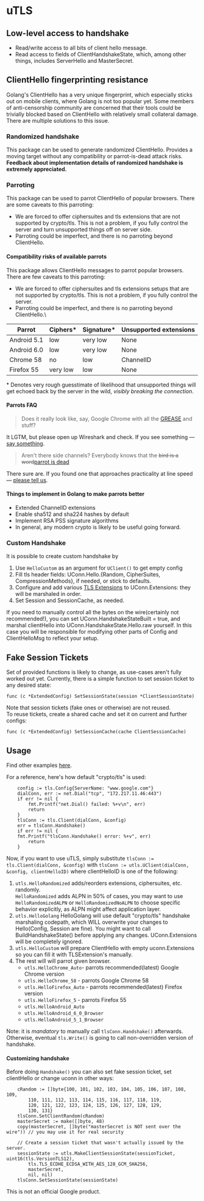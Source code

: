 # uTLS

## Low-level access to handshake
* Read/write access to all bits of client hello message.  
* Read access to fields of ClientHandshakeState, which, among other things, includes ServerHello and MasterSecret.
## ClientHello fingerprinting resistance
Golang's ClientHello has a very unique fingerprint, which especially sticks out on mobile clients,
where Golang is not too popular yet.
Some members of anti-censorship community are concerned that their tools could be trivially blocked based on
ClientHello with relatively small collateral damage. There are multiple solutions to this issue.
### Randomized handshake
This package can be used to generate randomized ClientHello.
Provides a moving target without any compatibility or parrot-is-dead attack risks.  
**Feedback about implementation details of randomized handshake is extremely appreciated.**
### Parroting
This package can be used to parrot ClientHello of popular browsers.
There are some caveats to this parroting:
* We are forced to offer ciphersuites and tls extensions that are not supported by crypto/tls.
This is not a problem, if you fully control the server and turn unsupported things off on server side.
* Parroting could be imperfect, and there is no parroting beyond ClientHello.
#### Compatibility risks of available parrots
This package allows ClientHello messages to parrot popular browsers. There are few caveats to this parroting:
 * We are forced to offer ciphersuites and tls extensions setups that are not supported by crypto/tls.
 This is not a problem, if you fully control the server.
 * Parroting could be imperfect, and there is no parroting beyond ClientHello.\

| Parrot        | Ciphers* | Signature* | Unsupported extensions |
| ------------- | -------- | ---------- | ---------------------- |
| Android 5.1   | low      | very low   | None                   |
| Android 6.0   | low      | very low   | None                   |
| Chrome 58     | no       | low        | ChannelID              |
| Firefox 55    | very low | low        | None                   |

\* Denotes very rough guesstimate of likelihood that unsupported things will get echoed back by the server in the wild,
*visibly breaking the connection*.  


#### Parrots FAQ
> Does it really look like, say, Google Chrome with all the [GREASE](https://tools.ietf.org/html/draft-davidben-tls-grease-01) and stuff?

It LGTM, but please open up Wireshark and check. If you see something — [say something](issues).

> Aren't there side channels? Everybody knows that the ~~bird is a word~~[parrot is dead](https://people.cs.umass.edu/~amir/papers/parrot.pdf)

There sure are. If you found one that approaches practicality at line speed — [please tell us](issues).

#### Things to implement in Golang to make parrots better
 * Extended ChannelID extensions
 * Enable sha512 and sha224 hashes by default
 * Implement RSA PSS signature algorithms
 * In general, any modern crypto is likely to be useful going forward.
### Custom Handshake
It is possible to create custom handshake by
1) Use `HelloCustom` as an argument for `UClient()` to get empty config
2) Fill tls header fields: UConn.Hello.{Random, CipherSuites, CompressionMethods}, if needed, or stick to defaults.
3) Configure and add various [TLS Extensions](u_tls_extensions.go) to UConn.Extensions: they will be marshaled in order.
4) Set Session and SessionCache, as needed.

If you need to manually control all the bytes on the wire(certainly not recommended!),
you can set UConn.HandshakeStateBuilt = true, and marshal clientHello into UConn.HandshakeState.Hello.raw yourself.
In this case you will be responsible for modifying other parts of Config and ClientHelloMsg to reflect your setup.
## Fake Session Tickets
Set of provided functions is likely to change, as use-cases aren't fully worked out yet.
Currently, there is a simple function to set session ticket to any desired state:

```Golang
func (c *ExtendedConfig) SetSessionState(session *ClientSessionState)
```

Note that session tickets (fake ones or otherwise) are not reused.  
To reuse tickets, create a shared cache and set it on current and further configs:

```Golang
func (c *ExtendedConfig) SetSessionCache(cache ClientSessionCache)
```

## Usage

Find other examples [here](examples/examples.go). 

For a reference, here's how default "crypto/tls" is used:
```Golang
    config := tls.Config{ServerName: "www.google.com"}
    dialConn, err := net.Dial("tcp", "172.217.11.46:443")
    if err != nil {
        fmt.Printf("net.Dial() failed: %+v\n", err)
        return
    }
    tlsConn := tls.Client(dialConn, &config)
    err = tlsConn.Handshake()
    if err != nil {
    fmt.Printf("tlsConn.Handshake() error: %+v", err)
        return
    }
```
Now, if you want to use uTLS, simply substitute `tlsConn := tls.Client(dialConn, &config)`
with `tlsConn := utls.UClient(dialConn, &config, clientHelloID)`
where clientHelloID is one of the following:

1. ```utls.HelloRandomized``` adds/reorders extensions, ciphersuites, etc. randomly.  
`HelloRandomized` adds ALPN in 50% of cases, you may want to use `HelloRandomizedALPN` or
`HelloRandomizedNoALPN` to choose specific behavior explicitly, as ALPN might affect application layer.
2. ```utls.HelloGolang```
    HelloGolang will use default "crypto/tls" handshake marshaling codepath, which WILL
    overwrite your changes to Hello(Config, Session are fine).
    You might want to call BuildHandshakeState() before applying any changes.
    UConn.Extensions will be completely ignored.
3. ```utls.HelloCustom```
will prepare ClientHello with empty uconn.Extensions so you can fill it with TLSExtension's manually.
4. The rest will will parrot given browser.
	* `utls.HelloChrome_Auto`- parrots recommended(latest) Google Chrome version
	* `utls.HelloChrome_58` - parrots Google Chrome 58
	* `utls.HelloFirefox_Auto` - parrots recommended(latest) Firefox version
	* `utls.HelloFirefox_5` - parrots Firefox 55
	* `utls.HelloAndroid_Auto`
	* `utls.HelloAndroid_6_0_Browser`
	* `utls.HelloAndroid_5_1_Browser`

Note: it is *mandatory* to manually call ```tlsConn.Handshake()``` afterwards.
Otherwise, eventual ```tls.Write()``` is going to call non-overridden version of handshake.
#### Customizing handshake

Before doing `Handshake()` you can also set fake session ticket, set clientHello or change uconn in other ways:
```Golang
    cRandom := []byte{100, 101, 102, 103, 104, 105, 106, 107, 108, 109,
        110, 111, 112, 113, 114, 115, 116, 117, 118, 119,
        120, 121, 122, 123, 124, 125, 126, 127, 128, 129,
        130, 131}
    tlsConn.SetClientRandom(cRandom)
    masterSecret := make([]byte, 48)
    copy(masterSecret, []byte("masterSecret is NOT sent over the wire")) // you may use it for real security

    // Create a session ticket that wasn't actually issued by the server.
    sessionState := utls.MakeClientSessionState(sessionTicket, uint16(tls.VersionTLS12),
        tls.TLS_ECDHE_ECDSA_WITH_AES_128_GCM_SHA256,
        masterSecret,
        nil, nil)
    tlsConn.SetSessionState(sessionState)
```

This is not an official Google product.
